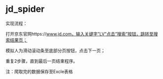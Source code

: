 # jd_spider
实现流程：

打开京东官网https://www.jd.com，输入关键字”LV”点击”搜索”按钮，跳转至搜索结果页；

模拟人为滑动滚动条至底部分页按钮，点击下一页；

重复2步骤，直到最后一页结束程序。

注：爬取完的数据保存至Excle表格
